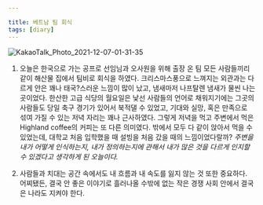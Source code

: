 ```yaml
---

title: 베트남 팀 회식
tags: [diary]
---
```


 ![KakaoTalk_Photo_2021-12-07-01-31-35](https://user-images.githubusercontent.com/50545088/144884561-11efe947-e2a6-4d7d-8572-4e6652b41286.jpeg)


1. 오늘은 한국으로 가는 공프로 선임님과 오사원을 위해 출장 온 팀 모든 사람들끼리 같이 해산물 집에서 팀비로 회식을 하였다. 크리스마스풍으로 느껴지는 외관과는 다르게 안은 꽤나 태국?스러운 느낌이 많이 났고, 냄새마저 나프탈렌 냄새가 물씬 나는 곳이었다. 한산한 고급 식당의 월요일은 낯선 사람들의 언어로 채워지기에는 그곳의 사람들도 당일 축구 경기가 있어서 북적댈 수 있었고, 기대와 실망, 혹은 만족으로 섞여 가질 수 있는 저녁 자리는 꽤나 근사하였다. 그렇게 저녁을 먹고 주변에서 먹은 Highland coffee의 커피는 또 다른 의미였다. 밖에서 모두 다 같이 앉아서 먹을 수 있었는데, 대학교 처음 입학했을 때 설빙을 처음 갔을 때의 느낌이었다랄까? <em>주변을 내가 어떻게 인식하는지, 내가 정의하는지에 관해서 내가 많은 것을 다르게 인지할 수 있겠다고 생각하게 된 오늘이다.</em>

2. 사람들과 치대는 공간 속에서도 내 흐름과 내 속도를 잃지 않는 것 또한 중요하다. 어찌됐든, 결국 안 좋은 이야기로 흘러나올 수밖에 없는 작은 경쟁 사회 안에서 결국은 나라도 지켜야 한다.